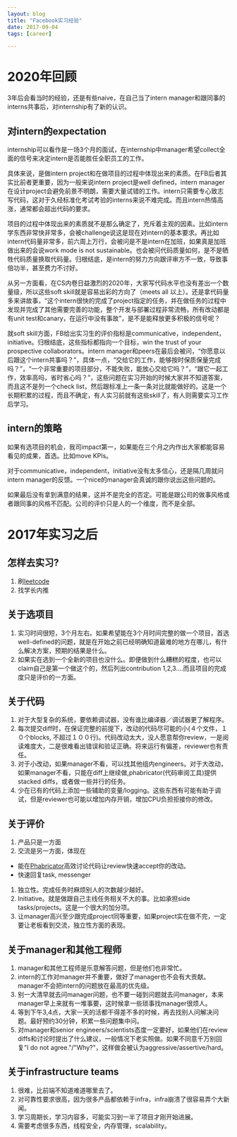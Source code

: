 ```yaml
---
layout: blog
title: "Facebook实习经验" 
date: 2017-09-04
tags: [career]

---
```

# 2020年回顾
3年后会看当时的经验，还是有些naive，在自己当了intern manager和跟同事的interns共事后，对internship有了新的认识。

## 对intern的expectation
internship可以看作是一场3个月的面试，在internship中manager希望collect全面的信号来决定intern是否能胜任全职员工的工作。

具体来说，是做intern project和在做项目的过程中体现出来的素质。在FB后者其实比前者更重要，因为一般来说intern project是well defined，intern manager在设计project会避免前景不明朗，需要大量试错的工作。intern只需要专心致志写代码，这对于久经标准化考试考验的interns来说不难完成。而且intern热情高涨，通常都会超出代码的要求。

项目的过程中体现出来的素质就不是那么确定了，充斥着主观的因素。比如intern学东西非常快非常多，会被challenge说这是现在对intern的基本要求。再比如intern代码量非常多，前六周上万行，会被问是不是intern在加班，如果真是加班做出来的会说work mode is not sustainable。也会被问代码质量如何，是不是牺牲代码质量换取代码量。归根结底，是intern的努力方向跟评审方不一致，导致事倍功半，甚至费力不讨好。

从另一方面看，在CS内卷日益激烈的2020年，大家写代码水平也没有差出一个数量级，所以这些soft skill就是容易出彩的方向了（meets all 以上）。还是拿代码量多来讲故事，“这个intern很快的完成了project指定的任务，并在做任务的过程中发现并完成了其他需要完善的功能，整个开发与部署过程非常流畅，所有改动都是有unit test和canary，在运行中没有事故”，是不是能释放更多积极的信号呢？

就soft skill方面，FB给出实习生的评价指标是communicative，independent，initiative。归根结底，这些指标都指向一个目标，win the trust of your prospective collaborators。intern manager和peers在最后会被问，“你愿意以后跟这个intern共事吗？”，具体一点，“交给它的工作，能够按时保质保量完成吗？”，“一个非常重要的项目部分，不能失败，能放心交给它吗？”，“跟它一起工作，效率高吗，省时省心吗？”，这些问题在实习开始的时候大家并不知道答案， 而且这不是列一个check list，然后跟标准上一条一条对比就能做好的。这是一个长期积累的过程，而且不确定，有人实习前就有这些skill了，有人则需要实习工作后学习。

## intern的策略
如果有选项目的机会，我司impact第一，如果能在三个月之内作出大家都能容易看见的成果，首选。比如move KPIs。

对于communicative，independent，initiative没有太多信心，还是隔几周就问intern manager的反馈。一个nice的manager会真诚的跟你说出这些问题的。

如果最后没有拿到满意的结果，这并不是完全的否定。可能是跟公司的做事风格或者跟同事的风格不匹配。公司的评价只是人的一个维度，而不是全部。


# 2017年实习之后
## 怎样去实习?
1. 刷[leetcode](https://leetcode.com/)
2. 找学长内推

## 关于选项目
1. 实习时间很短，3个月左右。如果希望能在3个月时间完整的做一个项目，首选well-defined的问题，就是在开始之前已经明确知道最难的地方在哪儿，有什么解决方案，预期的结果是什么。
1. 如果实在选到一个全新的项目也没什么。即便做到什么糟糕的程度，也可以claim自己是第一个做这个的，然后列出contribution 1,2,3....而且项目的完成度只是评价的一方面。

## 关于代码

1. 对于大型复杂的系统，要依赖调试器，没有谁比编译器／调试器更了解程序。
1. 每次提交diff时，在保证完整的前提下，改动的代码尽可能的小(４个文件，１０个blocks, 不超过１００行)。代码改动太大，没人愿意帮你review，一是阅读难度大，二是很难看出错误和验证正确。将来运行有偏差，reviewer也有责任。
1. 对于小改动，如果manager不看，可以找其他组内engineers。对于大改动，如果manager不看，只能在diff上继续做,phabricator(代码审阅工具)提供stacked diffs，或者做一些并行的任务。
1. 少在已有的代码上添加一些辅助的变量/logging。这些东西有可能有助于调试，但是reviewer也可能以增加内存开销，增加CPU负担拒接你的修改。

## 关于评价

1. 产品只是一方面
1. 交流是另一方面，体现在
* 能在[Phabricator](https://www.phacility.com/phabricator/)高效讨论代码让review快速accept你的改动。
* 快速回复task, messenger
1. 独立性。完成任务时麻烦别人的次数越少越好。
1. Initiative。就是做跟自己主线任务相关不大的事。比如承担side tasks/projects。这是一个很大的加分项。
1. 让manager高兴至少跟完成project同等重要，如果project实在做不完，一定要让老板看到交流，独立性方面的表现。

## 关于manager和其他工程师

1. manager和其他工程师是乐意解答问题，但是他们也非常忙。
1. intern的工作对manager并不重要，做好了manager也不会有大贡献。manager不会把intern的问题放在最高的优先级。
1. 别一大清早就去问manager问题，也不要一碰到问题就去问manager，本来manager早上来就有一堆事要，这时候拿一些琐事找manager很烦人。
1. 等到下午3,4点，大家一天的活都干得差不多的时候，再去找别人问解决问题。最好预约30分钟，积累一些问题集中问。
1. 对manager和senior engineers/scientists态度一定要好，如果他们在review diffs和讨论时提出了什么建议，一般情况下老实照做。如果不同意千万别回复"I do not agree."/"Why?"，这样做会被认为aggressive/assertive/hard。

## 关于infrastructure teams
1. 很难，比前端不知道难道哪里去了。
1. 对可靠性要求很高，因为很多产品都依赖于infra，infra崩溃了很容易弄个大新闻。
1. 学习周期长，学习内容多，可能实习到一半了项目才刚开始进展。
1. 需要考虑很多东西，线程安全，内存管理，scalability。

